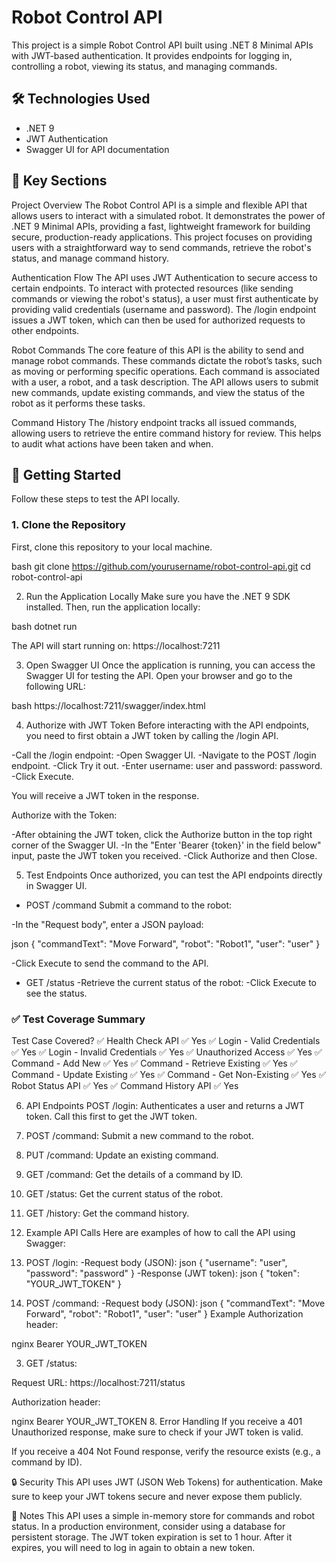 ﻿# Robot Control API

This project is a simple Robot Control API built using .NET 8 Minimal APIs with JWT-based authentication. It provides endpoints for logging in, controlling a robot, viewing its status, and managing commands.

## 🛠️ Technologies Used
- .NET 9
- JWT Authentication
- Swagger UI for API documentation

## 🔑 Key Sections
Project Overview
The Robot Control API is a simple and flexible API that allows users to interact with a simulated robot. It demonstrates the power of .NET 9 Minimal APIs, providing a fast, lightweight framework for building secure, production-ready applications. This project focuses on providing users with a straightforward way to send commands, retrieve the robot's status, and manage command history.

Authentication Flow
The API uses JWT Authentication to secure access to certain endpoints. To interact with protected resources (like sending commands or viewing the robot's status), a user must first authenticate by providing valid credentials (username and password). The /login endpoint issues a JWT token, which can then be used for authorized requests to other endpoints.

Robot Commands
The core feature of this API is the ability to send and manage robot commands. These commands dictate the robot’s tasks, such as moving or performing specific operations. Each command is associated with a user, a robot, and a task description. The API allows users to submit new commands, update existing commands, and view the status of the robot as it performs these tasks.

Command History
The /history endpoint tracks all issued commands, allowing users to retrieve the entire command history for review. This helps to audit what actions have been taken and when.

## 🚀 Getting Started
Follow these steps to test the API locally.

### 1. Clone the Repository

First, clone this repository to your local machine.

bash
git clone https://github.com/yourusername/robot-control-api.git
cd robot-control-api

2. Run the Application Locally
Make sure you have the .NET 9 SDK installed. Then, run the application locally:

bash
dotnet run

The API will start running on:
https://localhost:7211

3. Open Swagger UI
Once the application is running, you can access the Swagger UI for testing the API. Open your browser and go to the following URL:

bash
https://localhost:7211/swagger/index.html

4. Authorize with JWT Token
Before interacting with the API endpoints, you need to first obtain a JWT token by calling the /login API.

-Call the /login endpoint:
-Open Swagger UI.
-Navigate to the POST /login endpoint.
-Click Try it out.
-Enter username: user and password: password.
-Click Execute.

You will receive a JWT token in the response.

Authorize with the Token:

-After obtaining the JWT token, click the Authorize button in the top right corner of the Swagger UI.
-In the "Enter 'Bearer {token}' in the field below" input, paste the JWT token you received.
-Click Authorize and then Close.

5. Test Endpoints
Once authorized, you can test the API endpoints directly in Swagger UI.

- POST /command
Submit a command to the robot:

-In the "Request body", enter a JSON payload:

json
{
    "commandText": "Move Forward",
    "robot": "Robot1",
    "user": "user"
}

-Click Execute to send the command to the API.

- GET /status
-Retrieve the current status of the robot:
-Click Execute to see the status.

### ✅ Test Coverage Summary
Test Case	Covered?
✅ Health Check API	✅ Yes
✅ Login - Valid Credentials	✅ Yes
✅ Login - Invalid Credentials	✅ Yes
✅ Unauthorized Access	✅ Yes
✅ Command - Add New	✅ Yes
✅ Command - Retrieve Existing	✅ Yes
✅ Command - Update Existing	✅ Yes
✅ Command - Get Non-Existing	✅ Yes
✅ Robot Status API	✅ Yes
✅ Command History API	✅ Yes

6. API Endpoints
POST /login: Authenticates a user and returns a JWT token. Call this first to get the JWT token.

1. POST /command: Submit a new command to the robot.
2. PUT /command: Update an existing command.
3. GET /command: Get the details of a command by ID.
4. GET /status: Get the current status of the robot.
5. GET /history: Get the command history.

7. Example API Calls
Here are examples of how to call the API using Swagger:

1. POST /login:
-Request body (JSON):
json
{
  "username": "user",
  "password": "password"
}
-Response (JWT token):
json
{
  "token": "YOUR_JWT_TOKEN"
}

2. POST /command:
-Request body (JSON):
json
{
  "commandText": "Move Forward",
  "robot": "Robot1",
  "user": "user"
}
Example Authorization header:

nginx
Bearer YOUR_JWT_TOKEN

3. GET /status:

Request URL: https://localhost:7211/status

Authorization header:

nginx
Bearer YOUR_JWT_TOKEN
8. Error Handling
If you receive a 401 Unauthorized response, make sure to check if your JWT token is valid.

If you receive a 404 Not Found response, verify the resource exists (e.g., a command by ID).

🔒 Security
This API uses JWT (JSON Web Tokens) for authentication. Make sure to keep your JWT tokens secure and never expose them publicly.

🚧 Notes
This API uses a simple in-memory store for commands and robot status. In a production environment, consider using a database for persistent storage.
The JWT token expiration is set to 1 hour. After it expires, you will need to log in again to obtain a new token.